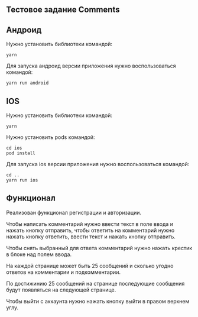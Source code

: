 ## Тестовое задание Comments

## Андроид

Нужно установить библиотеки командой:

```
yarn
```

Для запуска андроид версии приложения нужно воспользоваться командой:

```
yarn run android
```

## IOS

Нужно установить библиотеки командой:

```
yarn
```

Нужно установить pods командой:

```
cd ios
pod install
```

Для запуска ios версии приложения нужно воспользоваться командой:

```
cd ..
yarn run ios
```

## Функционал

Реализован функционал регистрации и авторизации.

Чтобы написать комментарий нужно ввести текст в поле ввода и нажать кнопку отправить, чтобы ответить на комментарий
нужно нажать кнопку ответить, ввести текст и нажать кнопку отправить.

Чтобы снять выбранный для ответа комментарий нужно нажать крестик в блоке над полем ввода.

На каждой странице может быть 25 сообщений и сколько угодно ответов на комментарии и подкомментарии.

По достижинию 25 сообщений на странице последующие сообщения будут появляться на следующей странице.

Чтобы выйти с аккаунта нужно нажать кнопку выйти в правом верхнем углу.

